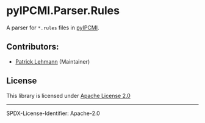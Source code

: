 # pyIPCMI.Parser.Rules

A parser for `*.rules` files in [pyIPCMI](https://github.com/Paebbels/pyIPCMI).


## Contributors:

* [Patrick Lehmann](https://github.com/Paebbels) (Maintainer)


## License

This library is licensed under [Apache License 2.0](LICENSE.md)

-------------------------

SPDX-License-Identifier: Apache-2.0
